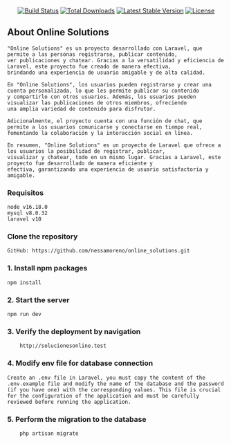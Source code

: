 
<p align="center">
<a href="https://github.com/laravel/framework/actions"><img src="https://github.com/laravel/framework/workflows/tests/badge.svg" alt="Build Status"></a>
<a href="https://packagist.org/packages/laravel/framework"><img src="https://img.shields.io/packagist/dt/laravel/framework" alt="Total Downloads"></a>
<a href="https://packagist.org/packages/laravel/framework"><img src="https://img.shields.io/packagist/v/laravel/framework" alt="Latest Stable Version"></a>
<a href="https://packagist.org/packages/laravel/framework"><img src="https://img.shields.io/packagist/l/laravel/framework" alt="License"></a>
</p>

## About Online Solutions
    "Online Solutions" es un proyecto desarrollado con Laravel, que permite a las personas registrarse, publicar contenido,
    ver publicaciones y chatear. Gracias a la versatilidad y eficiencia de Laravel, este proyecto fue creado de manera efectiva, 
    brindando una experiencia de usuario amigable y de alta calidad.

    En "Online Solutions", los usuarios pueden registrarse y crear una cuenta personalizada, lo que les permite publicar su contenido 
    y compartirlo con otros usuarios. Además, los usuarios pueden visualizar las publicaciones de otros miembros, ofreciendo 
    una amplia variedad de contenido para disfrutar.

    Adicionalmente, el proyecto cuenta con una función de chat, que permite a los usuarios comunicarse y conectarse en tiempo real, 
    fomentando la colaboración y la interacción social en línea.

    En resumen, "Online Solutions" es un proyecto de Laravel que ofrece a los usuarios la posibilidad de registrar, publicar, 
    visualizar y chatear, todo en un mismo lugar. Gracias a Laravel, este proyecto fue desarrollado de manera eficiente y 
    efectiva, garantizando una experiencia de usuario satisfactoria y amigable.

### Requisitos
    node v16.18.0
    mysql v8.0.32
    laravel v10

### Clone the repository
    GitHub: https://github.com/nessamoreno/online_solutions.git


### 1. **Install npm packages**
    npm install

### 2. **Start the server**
    npm run dev

### 3. **Verify the deployment by navigation**
        http://solucionesonline.test

### 4. **Modify env file for database connection**
    Create an .env file in Laravel, you must copy the content of the .env.example file and modify the name of the database and the password 
    (if you have one) with the corresponding values. This file is crucial for the configuration of the application and must be carefully 
    reviewed before running the application.

### 5. **Perform the migration to the database**
        php artisan migrate